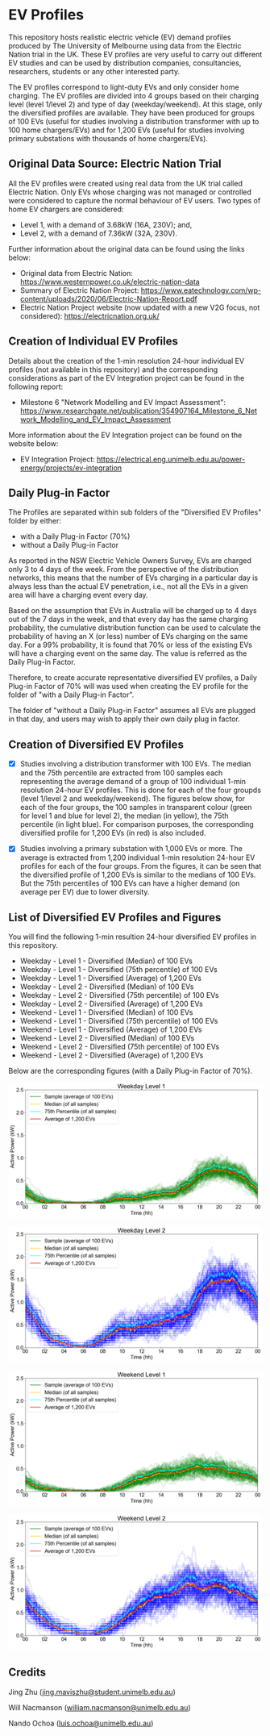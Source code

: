 # EV Profiles
This repository hosts realistic electric vehicle (EV) demand profiles produced by The University of Melbourne using data from the Electric Nation trial in the UK. These EV profiles are very useful to carry out different EV studies and can be used by distribution companies, consultancies, researchers, students or any other interested party.

The EV profiles correspond to light-duty EVs and only consider home charging. The EV profiles are divided into 4 groups based on their charging level (level 1/level 2) and type of day (weekday/weekend). At this stage, only the diversified profiles are available. They have been produced for groups of 100 EVs (useful for studies involving a distribution transformer with up to 100 home chargers/EVs) and for 1,200 EVs (useful for studies involving primary substations with thousands of home chargers/EVs).

## Original Data Source: Electric Nation Trial 
All the EV profiles were created using real data from the UK trial called Electric Nation. Only EVs whose charging was not managed or controlled were considered to capture the normal behaviour of EV users. Two types of home EV chargers are considered:
*	Level 1, with a demand of 3.68kW (16A, 230V); and,
*	Level 2, with a demand of 7.36kW (32A, 230V).

Further information about the original data can be found using the links below:
* Original data from Electric Nation: https://www.westernpower.co.uk/electric-nation-data
* Summary of Electric Nation Project: https://www.eatechnology.com/wp-content/uploads/2020/06/Electric-Nation-Report.pdf
* Electric Nation Project website (now updated with a new V2G focus, not considered): https://electricnation.org.uk/

## Creation of Individual EV Profiles
Details about the creation of the 1-min resolution 24-hour individual EV profiles (not available in this repository) and the corresponding considerations as part of the EV Integration project can be found in the following report:
* Milestone 6 "Network Modelling and EV Impact Assessment": https://www.researchgate.net/publication/354907164_Milestone_6_Network_Modelling_and_EV_Impact_Assessment


More information about the EV Integration project can be found on the website below:
* EV Integration Project: https://electrical.eng.unimelb.edu.au/power-energy/projects/ev-integration

##	Daily Plug-in Factor
The Profiles are separated within sub folders of the "Diversified EV Profiles" folder by either:
* with a Daily Plug-in Factor (70%)
* without a Daily Plug-in Factor

As reported in the NSW Electric Vehicle Owners Survey, EVs are charged only 3 to 4 days of the week. From the perspective of the distribution networks, this means that the number of EVs charging in a particular day is always less than the actual EV penetration, i.e., not all the EVs in a given area will have a charging event every day.

Based on the assumption that EVs in Australia will be charged up to 4 days out of the 7 days in the week, and that every day has the same charging probability, the cumulative distribution function can be used to calculate the probability of having an X (or less) number of EVs charging on the same day. For a 99% probability, it is found that 70% or less of the existing EVs will have a charging event on the same day. The value is referred as the Daily Plug-in Factor.  

Therefore, to create accurate representative diversified EV profiles, a Daily Plug-in Factor of 70% will was used when creating the EV profile for the folder of "with a Daily Plug-in Factor". 

The folder of "without a Daily Plug-in Factor" assumes all EVs are plugged in that day, and users may wish to apply their own daily plug in factor.

## Creation of Diversified EV Profiles
* [x] Studies involving a distribution transformer with 100 EVs. The median and the 75th percentile are extracted from 100 samples each representing the average demand of a group of 100 individual 1-min resolution 24-hour EV profiles. This is done for each of the four groupds (level 1/level 2 and weekday/weekend). The figures below show, for each of the four groups, the 100 samples in transparent colour (green for level 1 and blue for level 2), the median (in yellow), the 75th percentile (in light blue). For comparison purposes, the corresponding diversified profile for 1,200 EVs (in red) is also included.

* [x] Studies involving a primary substation with 1,000 EVs or more. The average is extracted from 1,200 individual 1-min resolution 24-hour EV profiles for each of the four groups. From the figures, it can be seen that the diversified profile of 1,200 EVs is similar to the medians of 100 EVs. But the 75th percentiles of 100 EVs can have a higher demand (on average per EV) due to lower diversity.

## List of Diversified EV Profiles and Figures
You will find the following 1-min resultion 24-hour diversified EV profiles in this repository.
* Weekday - Level 1 - Diversified (Median) of 100 EVs
* Weekday - Level 1 - Diversified (75th percentile) of 100 EVs
* Weekday - Level 1 - Diversified (Average) of 1,200 EVs
* Weekday - Level 2 - Diversified (Median) of 100 EVs
* Weekday - Level 2 - Diversified (75th percentile) of 100 EVs
* Weekday - Level 2 - Diversified (Average) of 1,200 EVs
* Weekend - Level 1 - Diversified (Median) of 100 EVs
* Weekend - Level 1 - Diversified (75th percentile) of 100 EVs
* Weekend - Level 1 - Diversified (Average) of 1,200 EVs
* Weekend - Level 2 - Diversified (Median) of 100 EVs
* Weekend - Level 2 - Diversified (75th percentile) of 100 EVs
* Weekend - Level 2 - Diversified (Average) of 1,200 EVs

Below are the corresponding figures (with a Daily Plug-in Factor of 70%).

![weekday-level1](https://github.com/Team-Nando/EV-Demand-Profiles/blob/main/Images/weekday-level1.png?raw=true)

![weekday-level2](https://github.com/Team-Nando/EV-Demand-Profiles/blob/main/Images/weekday-level2.png?raw=true)

![weekend-level1](https://github.com/Team-Nando/EV-Demand-Profiles/blob/main/Images/weekend-level1.png?raw=true)

![weekend-level2](https://github.com/Team-Nando/EV-Demand-Profiles/blob/main/Images/weekend-level2.png?raw=true)

## Credits
Jing Zhu (jing.maviszhu@student.unimelb.edu.au)

Will Nacmanson (william.nacmanson@unimelb.edu.au)

Nando Ochoa (luis.ochoa@unimelb.edu.au)
